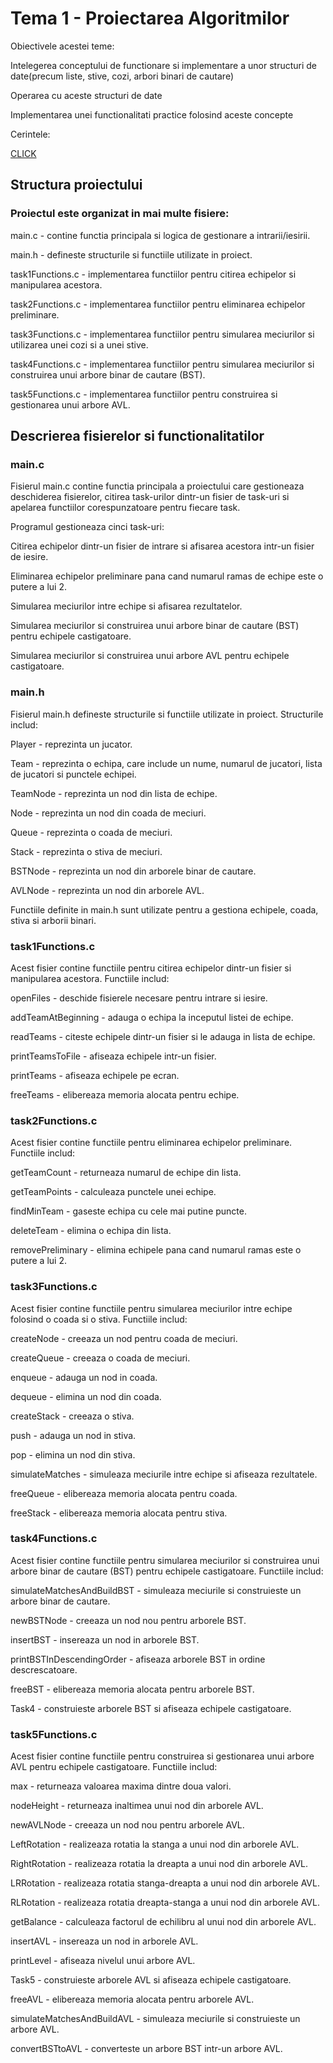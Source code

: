# Tema 1 - Proiectarea Algoritmilor
Obiectivele acestei teme:


Intelegerea conceptului de functionare si implementare a unor structuri de date(precum liste, stive, cozi, arbori binari de cautare)

Operarea cu aceste structuri de date

Implementarea unei functionalitati practice folosind aceste concepte

Cerintele:

[CLICK](https://ocw.cs.pub.ro/courses/sda-ab/tema1)

## Structura proiectului
### Proiectul este organizat in mai multe fisiere:


main.c - contine functia principala si logica de gestionare a intrarii/iesirii.

main.h - defineste structurile si functiile utilizate in proiect.

task1Functions.c - implementarea functiilor pentru citirea echipelor si manipularea acestora.

task2Functions.c - implementarea functiilor pentru eliminarea echipelor preliminare.

task3Functions.c - implementarea functiilor pentru simularea meciurilor si utilizarea unei cozi si a unei stive.

task4Functions.c - implementarea functiilor pentru simularea meciurilor si construirea unui arbore binar de cautare (BST).

task5Functions.c - implementarea functiilor pentru construirea si gestionarea unui arbore AVL.


## Descrierea fisierelor si functionalitatilor


### main.c

Fisierul main.c contine functia principala a proiectului care gestioneaza deschiderea fisierelor, citirea task-urilor dintr-un fisier de task-uri si apelarea functiilor corespunzatoare pentru fiecare task. 

Programul gestioneaza cinci task-uri:

Citirea echipelor dintr-un fisier de intrare si afisarea acestora intr-un fisier de iesire.

Eliminarea echipelor preliminare pana cand numarul ramas de echipe este o putere a lui 2.

Simularea meciurilor intre echipe si afisarea rezultatelor.

Simularea meciurilor si construirea unui arbore binar de cautare (BST) pentru echipele castigatoare.

Simularea meciurilor si construirea unui arbore AVL pentru echipele castigatoare.


### main.h
Fisierul main.h defineste structurile si functiile utilizate in proiect. Structurile includ:

Player - reprezinta un jucator.

Team - reprezinta o echipa, care include un nume, numarul de jucatori, lista de jucatori si punctele echipei.

TeamNode - reprezinta un nod din lista de echipe.

Node - reprezinta un nod din coada de meciuri.

Queue - reprezinta o coada de meciuri.

Stack - reprezinta o stiva de meciuri.

BSTNode - reprezinta un nod din arborele binar de cautare.

AVLNode - reprezinta un nod din arborele AVL.

Functiile definite in main.h sunt utilizate pentru a gestiona echipele, coada, stiva si arborii binari.


### task1Functions.c

Acest fisier contine functiile pentru citirea echipelor dintr-un fisier si manipularea acestora. Functiile includ:

openFiles - deschide fisierele necesare pentru intrare si iesire.

addTeamAtBeginning - adauga o echipa la inceputul listei de echipe.

readTeams - citeste echipele dintr-un fisier si le adauga in lista de echipe.

printTeamsToFile - afiseaza echipele intr-un fisier.

printTeams - afiseaza echipele pe ecran.

freeTeams - elibereaza memoria alocata pentru echipe.


### task2Functions.c
Acest fisier contine functiile pentru eliminarea echipelor preliminare. Functiile includ:

getTeamCount - returneaza numarul de echipe din lista.

getTeamPoints - calculeaza punctele unei echipe.

findMinTeam - gaseste echipa cu cele mai putine puncte.

deleteTeam - elimina o echipa din lista.

removePreliminary - elimina echipele pana cand numarul ramas este o putere a lui 2.


### task3Functions.c
Acest fisier contine functiile pentru simularea meciurilor intre echipe folosind o coada si o stiva. Functiile includ:

createNode - creeaza un nod pentru coada de meciuri.

createQueue - creeaza o coada de meciuri.

enqueue - adauga un nod in coada.

dequeue - elimina un nod din coada.

createStack - creeaza o stiva.

push - adauga un nod in stiva.

pop - elimina un nod din stiva.

simulateMatches - simuleaza meciurile intre echipe si afiseaza rezultatele.

freeQueue - elibereaza memoria alocata pentru coada.

freeStack - elibereaza memoria alocata pentru stiva.


### task4Functions.c
Acest fisier contine functiile pentru simularea meciurilor si construirea unui arbore binar de cautare (BST) pentru echipele castigatoare. Functiile includ:

simulateMatchesAndBuildBST - simuleaza meciurile si construieste un arbore binar de cautare.

newBSTNode - creeaza un nod nou pentru arborele BST.

insertBST - insereaza un nod in arborele BST.

printBSTInDescendingOrder - afiseaza arborele BST in ordine descrescatoare.

freeBST - elibereaza memoria alocata pentru arborele BST.

Task4 - construieste arborele BST si afiseaza echipele castigatoare.


### task5Functions.c
Acest fisier contine functiile pentru construirea si gestionarea unui arbore AVL pentru echipele castigatoare. Functiile includ:

max - returneaza valoarea maxima dintre doua valori.

nodeHeight - returneaza inaltimea unui nod din arborele AVL.

newAVLNode - creeaza un nod nou pentru arborele AVL.

LeftRotation - realizeaza rotatia la stanga a unui nod din arborele AVL.

RightRotation - realizeaza rotatia la dreapta a unui nod din arborele AVL.

LRRotation - realizeaza rotatia stanga-dreapta a unui nod din arborele AVL.

RLRotation - realizeaza rotatia dreapta-stanga a unui nod din arborele AVL.

getBalance - calculeaza factorul de echilibru al unui nod din arborele AVL.

insertAVL - insereaza un nod in arborele AVL.

printLevel - afiseaza nivelul unui arbore AVL.

Task5 - construieste arborele AVL si afiseaza echipele castigatoare.

freeAVL - elibereaza memoria alocata pentru arborele AVL.

simulateMatchesAndBuildAVL - simuleaza meciurile si construieste un arbore AVL.

convertBSTtoAVL - converteste un arbore BST intr-un arbore AVL.
